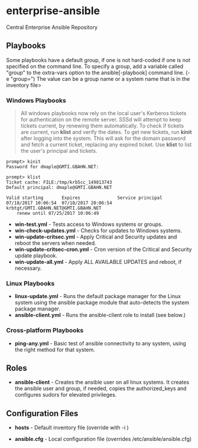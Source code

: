 # enterprise-ansible
Central Enterprise Ansible Repository

## Playbooks
Some playbooks have a default group, if one is not hard-coded if one is
not specified on the command line.  To specify a group, add a variable
called "group" to the oxtra-vars option to the ansible[-playbook] 
command line. (-e "group=<value>") The value can be a group name or a
system name that is in the inventory file>

### Windows Playbooks
> All windows playbooks now rely on the local user's Kerberos tickets for 
> authentication on the remote server.  SSSd will attempt to keep tickets
> current, by renewing them automatically.  To check if tickets are current, 
> run __klist__ and verify the dates.  To get new tickets, run __kinit__ 
> after logging into the system.  This will ask for the domain
> password and fetch a current ticket, replacing any expired ticket.  Use
> __klist__ to list the user's principal and tickets.
```
prompt> kinit
Password for dmaple@GMTI.GBAHN.NET:

prompt> klist
Ticket cache: FILE:/tmp/krb5cc_149813743
Default principal: dmaple@GMTI.GBAHN.NET

Valid starting       Expires              Service principal
07/18/2017 10:06:54  07/18/2017 20:06:54  krbtgt/GMTI.GBAHN.NET@GMTI.GBAHN.NET
	renew until 07/25/2017 10:06:49
```

 * __win-test.yml__ - Tests access to Windows systems or groups.
 * __win-check-updates.yml__ - Checks for updates to Windows systems.
 * __win-update-critsec.yml__ - Apply Critical and Security updates and 
 reboot the servers when needed.
 * __win-update-critsec-cron.yml__ - Cron version of the Critical and 
 Security update playbook.
 * __win-update-all.yml__ - Apply ALL AVAILABLE UPDATES and reboot, if 
 necessary.
  
### Linux Playbooks
 * __linux-update.yml__ - Runs the default package manager for the Linux 
 system using the ansible package module that auto-detects the system package 
 manager.
 * __ansible-client.yml__ - Runs the ansible-client role to install (see 
         below.)

### Cross-platform Playbooks
 * __ping-any.yml__ - Basic test of ansible connectivity to any system, using 
 the right method for that system.

## Roles

 * __ansible-client__ - Creates the ansible user on all linux systems.  It 
 creates the ansible user and group, if needed, copies the authorized_keys 
 and configures sudors for elevated privileges.

## Configuration Files

 * __hosts__ - Default inventory file (override with -i <filename>)

 * __ansible.cfg__ - Local configuration file (overrides /etc/ansible/ansible.cfg)

